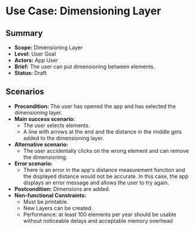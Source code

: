 # Use Case: Dimensioning Layer

## Summary

- **Scope:** Dimensioning Layer
- **Level:** User Goal
- **Actors:** App User
- **Brief:** The user can put dimensioning between elements.
- **Status:** Draft

## Scenarios

- **Precondition:**
  The user has opened the app and has selected the dimensioning layer.
- **Main success scenario:**
  - The user selects elements.
  - A line with arrows at the end and the distance in the middle gets added to the dimensioning layer.
- **Alternative scenario:**
  - The user accidentally clicks on the wrong element and can remove the dimensioning.
- **Error scenario:**
  - There is an error in the app's distance measurement function and the displayed distance would not be accurate.
    In this case, the app displays an error message and allows the user to try again.
- **Postcondition:**
  Dimensions are added.
- **Non-functional Constraints:**
  - Must be printable.
  - New Layers can be created.
  - Performance: at least 100 elements per year should be usable without noticeable delays and acceptable memory overhead
